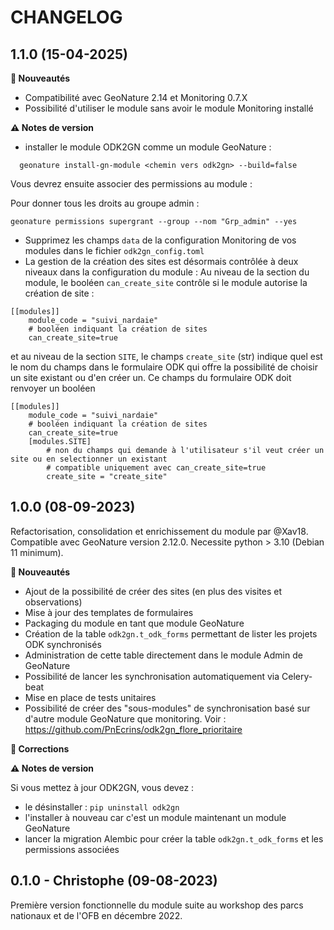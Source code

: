 CHANGELOG
=========


1.1.0 (15-04-2025)
------------------

**🚀 Nouveautés**

- Compatibilité avec GeoNature 2.14 et Monitoring 0.7.X
- Possibilité d'utiliser le module sans avoir le module Monitoring installé

**⚠️ Notes de version**

- installer le module ODK2GN comme un module GeoNature : 
```
  geonature install-gn-module <chemin vers odk2gn> --build=false
```
Vous devrez ensuite associer des permissions au module :

Pour donner tous les droits au groupe admin : 
```
geonature permissions supergrant --group --nom "Grp_admin" --yes
```

- Supprimez les champs `data` de la configuration Monitoring de vos modules dans le fichier `odk2gn_config.toml`
- La gestion de la création des sites est désormais contrôlée à deux niveaux dans la configuration du module :
Au niveau de la section du module, le booléen `can_create_site` contrôle si le module autorise la création de site : 

```
[[modules]]
    module_code = "suivi_nardaie"
    # booléen indiquant la création de sites
    can_create_site=true
```

et au niveau de la section `SITE`, le champs `create_site` (str) indique quel est le nom du champs dans le formulaire ODK qui offre la possibilité de choisir un site existant ou d'en créer un. Ce champs du formulaire ODK doit renvoyer un booléen
```
[[modules]]
    module_code = "suivi_nardaie"
    # booléen indiquant la création de sites
    can_create_site=true
    [modules.SITE]
        # non du champs qui demande à l'utilisateur s'il veut créer un site ou en selectionner un existant
        # compatible uniquement avec can_create_site=true
        create_site = "create_site"
```


1.0.0 (08-09-2023)
------------------

Refactorisation, consolidation et enrichissement du module par @Xav18.
Compatible avec GeoNature version 2.12.0.
Necessite python > 3.10 (Debian 11 minimum).

**🚀 Nouveautés**

- Ajout de la possibilité de créer des sites (en plus des visites et observations)
- Mise à jour des templates de formulaires
- Packaging du module en tant que module GeoNature
- Création de la table `odk2gn.t_odk_forms` permettant de lister les projets ODK synchronisés
- Administration de cette table directement dans le module Admin de GeoNature
- Possibilité de lancer les synchronisation automatiquement via Celery-beat
- Mise en place de tests unitaires
- Possibilité de créer des "sous-modules" de synchronisation basé sur d'autre module GeoNature que monitoring. Voir : https://github.com/PnEcrins/odk2gn_flore_prioritaire

**🐛 Corrections**

**⚠️ Notes de version**

Si vous mettez à jour ODK2GN, vous devez : 
- le désinstaller : `pip uninstall odk2gn`
- l'installer à nouveau car c'est un module maintenant un module GeoNature 
- lancer la migration Alembic pour créer la table `odk2gn.t_odk_forms` et les permissions associées

0.1.0 - Christophe (09-08-2023)
-------------------------------

Première version fonctionnelle du module suite au workshop des parcs nationaux et de l'OFB en décembre 2022.

